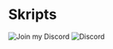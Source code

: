 # Skripts

![Join my Discord](https://discord.gg/MyqR2Wc6sd)
![Discord](https://img.shields.io/discord/1312447525252497538?style=for-the-badge&label=discord.gg%2FMyqR2Wc6sd)

